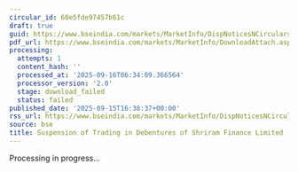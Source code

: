 ```yaml
---
circular_id: 60e5fde97457b61c
draft: true
guid: https://www.bseindia.com/markets/MarketInfo/DispNoticesNCirculars.aspx?Noticeid={75142B41-2C43-43C8-8A64-D5488CE74111}&noticeno=20250915-70&dt=09/15/2025&icount=70&totcount=81&flag=0
pdf_url: https://www.bseindia.com/markets/MarketInfo/DownloadAttach.aspx?id=20250915-70&attachedId=
processing:
  attempts: 1
  content_hash: ''
  processed_at: '2025-09-16T06:34:09.366564'
  processor_version: '2.0'
  stage: download_failed
  status: failed
published_date: '2025-09-15T16:38:37+00:00'
rss_url: https://www.bseindia.com/markets/MarketInfo/DispNoticesNCirculars.aspx?Noticeid={75142B41-2C43-43C8-8A64-D5488CE74111}&noticeno=20250915-70&dt=09/15/2025&icount=70&totcount=81&flag=0
source: bse
title: Suspension of Trading in Debentures of Shriram Finance Limited
---
```


Processing in progress...